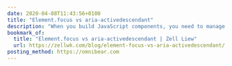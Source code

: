 ```yaml
---
date: 2020-04-08T11:43:56+0100
title: "Element.focus vs aria-activedescendant"
description: "When you build JavaScript components, you need to manage focus for both keyboard users and screen readers. The WAI-ARIA specs say there are two ways to manage focus"
bookmark_of:
  title: "Element.focus vs aria-activedescendant | Zell Liew"
  url: https://zellwk.com/blog/element-focus-vs-aria-activedescendant/
posting_method: https://omnibear.com
---
```

